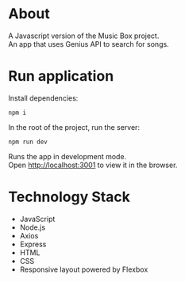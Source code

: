 # About

A Javascript version of the Music Box project.\
An app that uses Genius API to search for songs.

# Run application

Install dependencies:

```shell
npm i
```

In the root of the project, run the server:

```shell
npm run dev
```

Runs the app in development mode.\
Open [http://localhost:3001](http://localhost:3001) to view it in the browser.

# Technology Stack

- JavaScript
- Node.js
- Axios
- Express
- HTML
- CSS
- Responsive layout powered by Flexbox